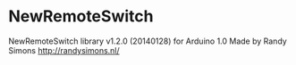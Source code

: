 # NewRemoteSwitch
NewRemoteSwitch library v1.2.0 (20140128) for Arduino 1.0 Made by Randy Simons http://randysimons.nl/
